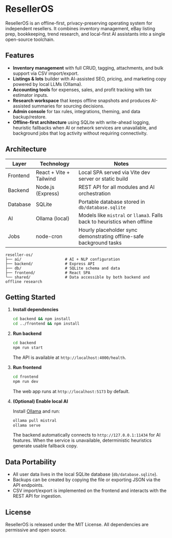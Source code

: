 # ResellerOS

ResellerOS is an offline-first, privacy-preserving operating system for independent resellers. It combines inventory management, eBay listing prep, bookkeeping, trend research, and local-first AI assistants into a single open-source toolchain.

## Features

- **Inventory management** with full CRUD, tagging, attachments, and bulk support via CSV import/export.
- **Listings & lots** builder with AI-assisted SEO, pricing, and marketing copy powered by local LLMs (Ollama).
- **Accounting tools** for expenses, sales, and profit tracking with tax estimator inputs.
- **Research workspace** that keeps offline snapshots and produces AI-assisted summaries for sourcing decisions.
- **Admin console** for tax rules, integrations, theming, and data backup/restore.
- **Offline-first architecture** using SQLite with write-ahead logging, heuristic fallbacks when AI or network services are unavailable, and background jobs that log activity without requiring connectivity.

## Architecture

| Layer | Technology | Notes |
| ----- | ---------- | ----- |
| Frontend | React + Vite + Tailwind | Local SPA served via Vite dev server or static build |
| Backend | Node.js (Express) | REST API for all modules and AI orchestration |
| Database | SQLite | Portable database stored in `db/database.sqlite` |
| AI | Ollama (local) | Models like `mistral` or `llama3`. Falls back to heuristics when offline |
| Jobs | node-cron | Hourly placeholder sync demonstrating offline-safe background tasks |

```
reseller-os/
├── ai/                   # AI + NLP configuration
├── backend/              # Express API
├── db/                   # SQLite schema and data
├── frontend/             # React SPA
└── shared/               # Data accessible by both backend and offline research
```

## Getting Started

1. **Install dependencies**

   ```bash
   cd backend && npm install
   cd ../frontend && npm install
   ```

2. **Run backend**

   ```bash
   cd backend
   npm run start
   ```

   The API is available at `http://localhost:4000/health`.

3. **Run frontend**

   ```bash
   cd frontend
   npm run dev
   ```

   The web app runs at `http://localhost:5173` by default.

4. **(Optional) Enable local AI**

   Install [Ollama](https://ollama.ai/) and run:

   ```bash
   ollama pull mistral
   ollama serve
   ```

   The backend automatically connects to `http://127.0.0.1:11434` for AI features. When the service is unavailable, deterministic heuristics generate usable fallback copy.

## Data Portability

- All user data lives in the local SQLite database (`db/database.sqlite`).
- Backups can be created by copying the file or exporting JSON via the API endpoints.
- CSV import/export is implemented on the frontend and interacts with the REST API for ingestion.

## License

ResellerOS is released under the MIT License. All dependencies are permissive and open source.
